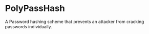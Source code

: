 PolyPassHash
============

A Password hashing scheme that prevents an attacker from cracking passwords individually.
